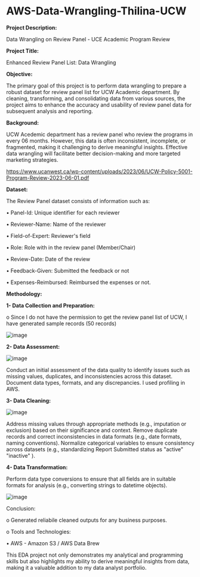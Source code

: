 # AWS-Data-Wrangling-Thilina-UCW

**Project Description:**

Data Wrangling on Review Panel - UCE Academic Program Review

**Project Title:**

Enhanced Review Panel List: Data Wrangling

**Objective:**

The primary goal of this project is to perform data wrangling to prepare a robust dataset for review panel list for UCW Academic department. By cleaning, transforming, and consolidating data from various sources, the project aims to enhance the accuracy and usability of review panel data for subsequent analysis and reporting.

**Background:**

UCW Acedemic department has a review panel who review the programs in every 06 months. However, this data is often inconsistent, incomplete, or fragmented, making it challenging to derive meaningful insights. Effective data wrangling will facilitate better decision-making and more targeted marketing strategies.

https://www.ucanwest.ca/wp-content/uploads/2023/06/UCW-Policy-5001-Program-Review-2023-06-01.pdf


**Dataset:**

The Review Panel dataset consists of information such as:

• Panel-Id: Unique identifier for each reviewer

• Reviewer-Name: Name of the reviewer

• Field-of-Expert: Reviewer's field

• Role: Role with in the review panel (Member/Chair)

• Review-Date: Date of the review

• Feedback-Given: Submitted the feedback or not

• Expenses-Reimbursed: Reimbursed the expenses or not.

**Methodology:**

**1- Data Collection and Preparation:**

o Since I do not have the permission to get the review panel list of UCW, I have generated sample records (50 records)

![image](https://github.com/user-attachments/assets/8c9b0874-68f9-46a2-a397-7cf1fea29f0f)
 

**2- Data Assessment:**

![image](https://github.com/user-attachments/assets/7c5bad68-3024-4782-9376-1ba436b83e15)

Conduct an initial assessment of the data quality to identify issues such as missing values, duplicates, and inconsistencies across this dataset. Document data types, formats, and any discrepancies. I used profiling in AWS.


**3- Data Cleaning:**

![image](https://github.com/user-attachments/assets/27396032-a57c-4632-a430-a0fa40e5dbcc)

Address missing values through appropriate methods (e.g., imputation or exclusion) based on their significance and context. Remove duplicate records and correct inconsistencies in data formats (e.g., date formats, naming conventions). Normalize categorical variables to ensure consistency across datasets (e.g., standardizing Report Submitted status as "active" "inactive" ).


**4- Data Transformation:**

Perform data type conversions to ensure that all fields are in suitable formats for analysis (e.g., converting strings to datetime objects).

![image](https://github.com/user-attachments/assets/d289a713-714c-48da-bb84-2965fc928138)

 

Conclusion:

o Generated reliabile cleaned outputs for any business purposes.

o Tools and Technologies:

• AWS - Amazon S3 / AWS Data Brew  

This EDA project not only demonstrates my analytical and programming skills but also highlights my ability to derive meaningful insights from data, making it a valuable addition to my data analyst portfolio.
